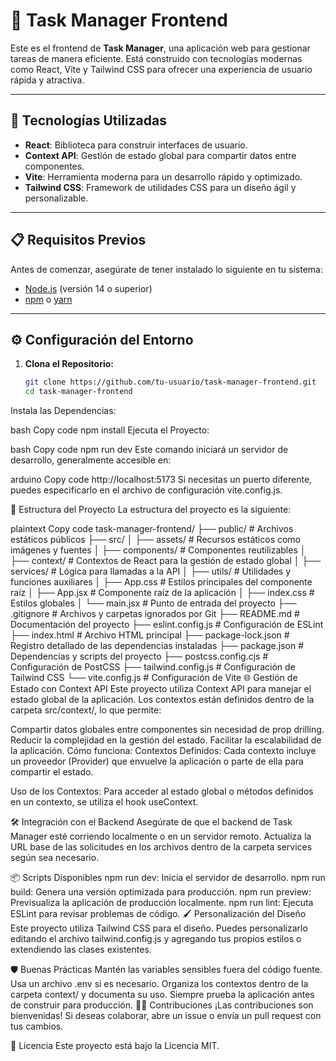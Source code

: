 # 🌟 Task Manager Frontend

Este es el frontend de **Task Manager**, una aplicación web para gestionar tareas de manera eficiente. Está construido con tecnologías modernas como React, Vite y Tailwind CSS para ofrecer una experiencia de usuario rápida y atractiva.

---

## 🚀 Tecnologías Utilizadas

- **React**: Biblioteca para construir interfaces de usuario.
- **Context API**: Gestión de estado global para compartir datos entre componentes.
- **Vite**: Herramienta moderna para un desarrollo rápido y optimizado.
- **Tailwind CSS**: Framework de utilidades CSS para un diseño ágil y personalizable.

---

## 📋 Requisitos Previos

Antes de comenzar, asegúrate de tener instalado lo siguiente en tu sistema:

- [Node.js](https://nodejs.org/) (versión 14 o superior)
- [npm](https://www.npmjs.com/) o [yarn](https://yarnpkg.com/)

---

## ⚙️ Configuración del Entorno

1. **Clona el Repositorio:**
   ```bash
   git clone https://github.com/tu-usuario/task-manager-frontend.git
   cd task-manager-frontend
Instala las Dependencias:

bash
Copy code
npm install
Ejecuta el Proyecto:

bash
Copy code
npm run dev
Este comando iniciará un servidor de desarrollo, generalmente accesible en:

arduino
Copy code
http://localhost:5173
Si necesitas un puerto diferente, puedes especificarlo en el archivo de configuración vite.config.js.

📂 Estructura del Proyecto
La estructura del proyecto es la siguiente:

plaintext
Copy code
task-manager-frontend/
├── public/              # Archivos estáticos públicos
├── src/
│   ├── assets/          # Recursos estáticos como imágenes y fuentes
│   ├── components/      # Componentes reutilizables
│   ├── context/         # Contextos de React para la gestión de estado global
│   ├── services/        # Lógica para llamadas a la API
│   ├── utils/           # Utilidades y funciones auxiliares
│   ├── App.css          # Estilos principales del componente raíz
│   ├── App.jsx          # Componente raíz de la aplicación
│   ├── index.css        # Estilos globales
│   └── main.jsx         # Punto de entrada del proyecto
├── .gitignore           # Archivos y carpetas ignorados por Git
├── README.md            # Documentación del proyecto
├── eslint.config.js     # Configuración de ESLint
├── index.html           # Archivo HTML principal
├── package-lock.json    # Registro detallado de las dependencias instaladas
├── package.json         # Dependencias y scripts del proyecto
├── postcss.config.cjs   # Configuración de PostCSS
├── tailwind.config.js   # Configuración de Tailwind CSS
└── vite.config.js       # Configuración de Vite
🌐 Gestión de Estado con Context API
Este proyecto utiliza Context API para manejar el estado global de la aplicación. Los contextos están definidos dentro de la carpeta src/context/, lo que permite:

Compartir datos globales entre componentes sin necesidad de prop drilling.
Reducir la complejidad en la gestión del estado.
Facilitar la escalabilidad de la aplicación.
Cómo funciona:
Contextos Definidos: Cada contexto incluye un proveedor (Provider) que envuelve la aplicación o parte de ella para compartir el estado.

Uso de los Contextos: Para acceder al estado global o métodos definidos en un contexto, se utiliza el hook useContext.

🛠️ Integración con el Backend
Asegúrate de que el backend de Task Manager esté corriendo localmente o en un servidor remoto. Actualiza la URL base de las solicitudes en los archivos dentro de la carpeta services según sea necesario.

📦 Scripts Disponibles
npm run dev: Inicia el servidor de desarrollo.
npm run build: Genera una versión optimizada para producción.
npm run preview: Previsualiza la aplicación de producción localmente.
npm run lint: Ejecuta ESLint para revisar problemas de código.
🖌️ Personalización del Diseño
Este proyecto utiliza Tailwind CSS para el diseño. Puedes personalizarlo editando el archivo tailwind.config.js y agregando tus propios estilos o extendiendo las clases existentes.

🛡️ Buenas Prácticas
Mantén las variables sensibles fuera del código fuente. Usa un archivo .env si es necesario.
Organiza los contextos dentro de la carpeta context/ y documenta su uso.
Siempre prueba la aplicación antes de construir para producción.
👨‍💻 Contribuciones
¡Las contribuciones son bienvenidas! Si deseas colaborar, abre un issue o envía un pull request con tus cambios.

📝 Licencia
Este proyecto está bajo la Licencia MIT.


